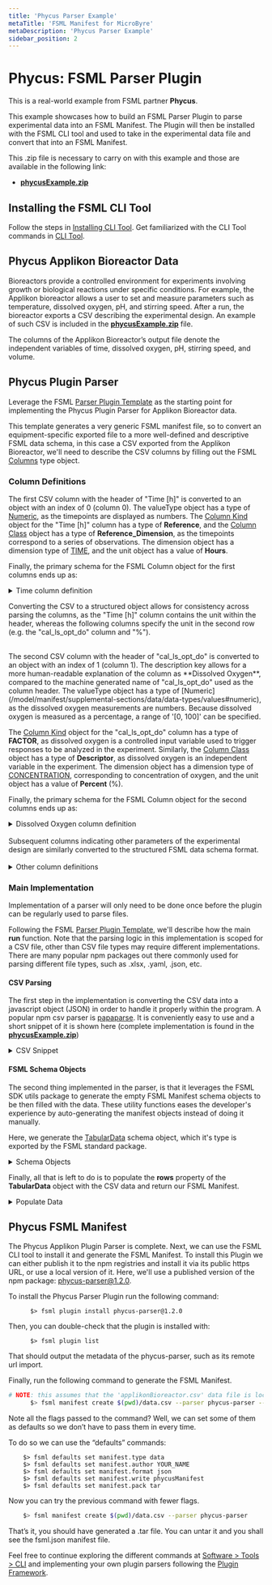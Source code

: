 ```yaml
---
title: 'Phycus Parser Example'
metaTitle: 'FSML Manifest for MicroByre'
metaDescription: 'Phycus Parser Example'
sidebar_position: 2
---
```


# Phycus: FSML Parser Plugin

This is a real-world example from FSML partner **Phycus**.

This example showcases how to build an FSML Parser Plugin to parse experimental data into an FSML Manifest. The Plugin will then be installed
with the FSML CLI tool and used to take in the experimental data file and convert that into an FSML Manifest.

This .zip file is necessary to carry on with this example and those are available in the following link:

<!-- Not sure how to reference the file in the static folder -->
- [**phycusExample.zip**](https://raw.githubusercontent.com/TeselaGen/fsml.org/main/website/static/phycus-parser-example-01.zip)


## Installing the FSML CLI Tool

Follow the steps in [Installing CLI Tool](/software/tools/cli#installing-cli-tool). Get familiarized with the CLI Tool commands in [CLI Tool](/software/tools/cli).

## Phycus Applikon Bioreactor Data

Bioreactors provide a controlled environment for experiments involving growth or biological reactions under specific conditions. For example, the Applikon bioreactor allows a user to set and measure parameters such as temperature, dissolved oxygen, pH, and stirring speed. After a run, the bioreactor exports a CSV describing the experimental design. An example of such CSV is included in the [**phycusExample.zip**](https://raw.githubusercontent.com/TeselaGen/fsml.org/main/website/static/phycus-parser-example-01.zip) file.

The columns of the Applikon Bioreactor’s output file denote the independent variables of time, dissolved oxygen, pH, stirring speed, and volume.

## Phycus Plugin Parser

Leverage the FSML [Parser Plugin Template](/software/plugins/parser/#template) as the starting point for implementing the Phycus Plugin Parser for Applikon Bioreactor data.

This template generates a very generic FSML manifest file, so to convert an equipment-specific exported file to a more well-defined and descriptive FSML data schema, in this case a CSV exported from the Applikon Bioreactor, we'll need to describe the CSV columns by filling out the FSML [Columns](/model/manifest/supplemental-sections/data/tabular-data#columns) type object.

### Column Definitions

The first CSV column with the header of "Time [h]" is converted to an object with an index of 0 (column 0). The valueType object has a type of [Numeric](/model/manifest/supplemental-sections/data/data-types/values#numeric), as the timepoints are displayed as numbers. The [Column Kind](/model/manifest/supplemental-sections/data/data-types/columns#kind) object for the "Time [h]" column has a type of **Reference**, and the [Column Class](/model/manifest/supplemental-sections/data/data-types/columns#class) object has a type of **Reference_Dimension**, as the timepoints correspond to a series of observations. The dimension object has a dimension type of [TIME](/model/manifest/supplemental-sections/data/data-types/dimensions/), and the unit object has a value of **Hours**.

Finally, the primary schema for the FSML Column object for the first columns ends up as:

<details>
<summary>Time column definition</summary>

```json
{
  "name": "Time [h]",
  "description": "Time",
  "valueType": { "type": "NUMERIC" },
  "kind": {
    "type": "REFERENCE",
    "class": {
      "type": "REFERENCE_DIMENSION",
      "name": "Time",
      "dimension": { "type": "DIMENSION", "dimensionType": "TIME" },
      "unit": {
        "type": "UNIT",
        "value": "HOURS",
        "dimension": { "type": "DIMENSION", "dimensionType": "TIME" }
      }
    }
  }
}
```
</details>

Converting the CSV to a structured object allows for consistency across parsing the columns, as the "Time [h]" column contains the unit within the header, whereas the following columns specify the unit in the second row (e.g. the "cal_ls_opt_do" column and "%").

<br/>
The second CSV column with the header of "cal_ls_opt_do" is converted to an object with an index of 1 (column 1). The description key allows for a more human-readable explanation of the column as **Dissolved Oxygen**, compared to the machine generated name of "cal_ls_opt_do" used as the column header. The valueType object has a type of [Numeric](/model/manifest/supplemental-sections/data/data-types/values#numeric), as the dissolved oxygen measurements are numbers. Because dissolved oxygen is measured as a percentage, a range of '[0, 100]' can be specified.

The [Column Kind](/model/manifest/supplemental-sections/data/data-types/columns#kind) object for the "cal_ls_opt_do" column has a type of **FACTOR**, as dissolved oxygen is a controlled input variable used to trigger responses to be analyzed in the experiment. Similarly, the [Column Class](/model/manifest/supplemental-sections/data/data-types/columns#class) object has a type of **Descriptor**, as dissolved oxygen is an independent variable in the experiment. The dimension object has a dimension type of [CONCENTRATION](/model/manifest/supplemental-sections/data/data-types/dimensions/), corresponding to concentration of oxygen, and the unit object has a value of **Percent** (%).

Finally, the primary schema for the FSML Column object for the second columns ends up as:

<details>
<summary>Dissolved Oxygen column definition</summary>

```json
{
  "name": "cal_ls_opt_do",
  "description": "Dissolved Oxygen",
  "valueType": { "type": "NUMERIC", "range": [0, 100] },
  "kind": {
    "type": "FACTOR",
    "class": {
      "type": "DESCRIPTOR",
      "name": "Dissolved Oxygen",
      "dimension": { "type": "DIMENSION", "dimensionType": "CONCENTRATION" },
      "unit": {
        "type": "UNIT",
        "value": "PERCENT",
        "dimension": { "type": "DIMENSION", "dimensionType": "CONCENTRATION" }
      }
    }
  }
}
```
</details>

<br/>
Subsequent columns indicating other parameters of the experimental design are similarly converted to the structured FSML data schema format.
<br/><br/>

<details>
<summary>Other column definitions</summary>

```json
[
  {
    "name": "m_ph",
    "description": "pH",
    "valueType": { "type": "NUMERIC", "range": [0, 14] },
    "kind": {
      "type": "FACTOR",
      "class": {
        "type": "DESCRIPTOR",
        "name": "pH",
        "dimension": { "type": "DIMENSION", "dimensionType": "CONCENTRATION" }
      }
    }
  },
  {
    "name": "m_stirrer",
    "description": "Stirring Speed",
    "valueType": { "type": "NUMERIC" },
    "kind": {
      "type": "FACTOR",
      "class": {
        "type": "DESCRIPTOR",
        "name": "Stirring Speed",
        "dimension": { "type": "DIMENSION", "dimensionType": "SPEED" },
        "unit": {
          "type": "UNIT",
          "value": "RPM",
          "dimension": { "type": "DIMENSION", "dimensionType": "SPEED" }
        }
      }
    }
  },
  {
    "name": "dm_spump1",
    "description": "Volume",
    "valueType": { "type": "NUMERIC" },
    "kind": {
      "type": "FACTOR",
      "class": {
        "type": "DESCRIPTOR",
        "name": "Volume",
        "dimension": { "type": "DIMENSION", "dimensionType": "VOLUME" },
        "unit": {
          "type": "UNIT",
          "value": "MILLILITER",
          "dimension": { "type": "DIMENSION", "dimensionType": "VOLUME" }
        }
      }
    }
  }
]
```

</details>


### Main Implementation

Implementation of a parser will only need to be done once before the plugin can be regularly used to parse files.

Following the FSML [Parser Plugin Template](/software/plugins/parser/#template), we'll describe how the main **run** function. Note that the parsing logic in this implementation is scoped for a CSV file, other than CSV file types may require different implementations. There are many popular npm packages out there commonly used for parsing different file types, such as .xlsx, .yaml, .json, etc.

#### CSV Parsing

The first step in the implementation is converting the CSV data into a javascript object (JSON) in order to handle it properly within the program. A popular npm csv parser is [papaparse](https://www.papaparse.com/). It is conveniently easy to use and a short snippet of it is shown here (complete implementation is found in the [**phycusExample.zip**](https://raw.githubusercontent.com/TeselaGen/fsml.org/main/website/static/phycus-parser-example-01.zip))


<details>
<summary>CSV Snippet</summary>

```javascript
import * as fs from 'fs';
import papaparse from 'papaparse';

// Main function of the FSML Parser Plugin.
const run: (file) => {

    // Reads the file in case its a filepath and converts the buffer stream into a string
    // which papaparse accepts as input to return the CSV data as a JSON array.
    let buffer = file;
    if (typeof file === 'string') {
      buffer = fs.readFileSync(file);
    }
    const dataString = buffer.toString('utf-8');
    // the 'data' object will contain the array of rows in the CSV file.
    const { data } = papaparse.parse(dataString);
}
```

</details>


#### FSML Schema Objects
The second thing implemented in the parser, is that it leverages the FSML SDK utils package to generate the empty FSML Manifest schema objects to be then filled with the data. These utility functions eases the developer's experience by auto-generating the manifest objects instead of doing it manually.


Here, we generate the [TabularData](http://localhost:4444/model/manifest/supplemental-sections/data/tabular-data/) schema object, which it's type is exported by the FSML standard package.

<details>
<summary>Schema Objects</summary>

```javascript
import fsml_standard from "fsml-standard"
import fsml_utils from "fsml-utils"
import lodash from "lodash"

// Imports the JSON of column definitions
import columnDefinitions from './columnDefinitions.json';

// Main function of the FSML Parser Plugin.
const run: (file) => {

    // The 'createTemplateForType' utility function generates an empty template object for the provided FSML standard types.
    const TabularData = fsml_utils.createTemplateForType(fsml_standard.TabularData);

    /**
     * The generated 'TabularData' object should look something like
     *
     * {
     *   "type": "TABULAR",
     *   "index": 0,
     *   "name": "",
     *   "rows": [],
     *   "columns": {},
     *   "fileReference": { "type": "FILE", "index": 0, "reference": "" }
     * }
     */

    // Then we can stitch everything together by first adding the column definitions
    // to the 'column' property of the 'TabularData'.
    lodash.set(TabularData, 'column', columnDefinitions);
}
```

</details>

Finally, all that is left to do is to populate the **rows** property of the **TabularData** object with the CSV data and return our FSML Manifest.

<details>
<summary>Populate Data</summary>

```javascript
import * as fs from 'fs';
import papaparse from 'papaparse';

// Main function of the FSML Parser Plugin.
const run: (file) => {

    /**
     * Recall the 'data' object we holding our data came:
     * const { data } = papaparse.parse(dataString);
     *
     * And that the 'TabularData' came from:
     * const TabularData = createTemplateForType(fsml_standard.TabularData);
     * */

    // Simply loops through the data array and populate the rows.
    data.forEach((dataRow, rowIndex) => {
      const values = [];
      // loops through the CSV row to get each row's value.
      dataRow.forEach((value, columnIndex) => {
        values.push({
          index: columnIndex,
          value,
        });
      });
      // Generates the Row schema, to then populate it with the rowIndex and row values.
      const Row = createTemplateForType(fsml_standard.Row);
      set(Row, "index", rowIndex)
      set(Row, "values", values)
      // Pushes a new Row to the 'TabularData' object.
      TabularData.rows.push(Row);
    });

    // and return the FSML data schema
    return await Promise.resolve({ data: TabularData });
}
```
</details>

## Phycus FSML Manifest

The Phycus Applikon Plugin Parser is complete. Next, we can use the FSML CLI tool to install it and generate the FSML Manifest. To install this Plugin we can either publish it to the npm registries and install it via its public https URL, or use a local version of it. Here, we'll use a published version of the npm package: [phycus-parser@1.2.0](https://www.npmjs.com/package/phycus-parser).

To install the Phycus Parser Plugin run the following command:

```
      $> fsml plugin install phycus-parser@1.2.0
```

Then, you can double-check that the plugin is installed with:

```
      $> fsml plugin list
```

That should output the metadata of the phycus-parser, such as its remote url import.

Finally, run the following command to generate the FSML Manifest.


```bash
# NOTE: this assumes that the 'applikonBioreactor.csv' data file is located in the current directory
      $> fsml manifest create $(pwd)/data.csv --parser phycus-parser --type data --author YOUR_NAME --format json --write phycusManifest --pack tar
```

Note all the flags passed to the command? Well, we can set some of them as defaults so we don’t have to pass them in every time.

To do so we can use the “defaults” commands:

```
	$> fsml defaults set manifest.type data
	$> fsml defaults set manifest.author YOUR_NAME
	$> fsml defaults set manifest.format json
	$> fsml defaults set manifest.write phycusManifest
	$> fsml defaults set manifest.pack tar
```

Now you can try the previous command with fewer flags.

```bash
    $> fsml manifest create $(pwd)/data.csv --parser phycus-parser
```

That’s it, you should have generated a .tar file. You can untar it and you shall see the fsml.json manifest file.

Feel free to continue exploring the different commands at [Software > Tools > CLI](../software/tools/cli.md) and implementing your own plugin parsers following the [Plugin Framework](../software/plugins/index.md).
